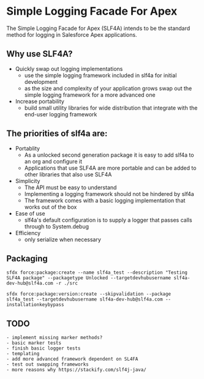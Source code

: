 # Simple Logging Facade For Apex

The Simple Logging Facade for Apex (SLF4A) intends to be the standard method for logging in Salesforce Apex applications.

## Why use SLF4A?

- Quickly swap out logging implementations
	- use the simple logging framework included in slf4a for initial development
	- as the size and complexity of your application grows swap out the simple logging framework for a more advanced one
- Increase portability 
	- build small utility libraries for wide distribution that integrate with the end-user logging framework

## The priorities of slf4a are:

- Portablity
	- As a unlocked second generation package it is easy to add slf4a to an org and configure it
	- Applications that use SLF4A are more portable and can be added to other libraries that also use SLF4A
- Simplicity
	- The API must be easy to understand
	- Implementing a logging framework should not be hindered by slf4a
	- The framework comes with a basic logging implementation that works out of the box
- Ease of use
	- slf4a's default configuration is to supply a logger that passes calls through to System.debug
- Efficiency
	- only serialize when necessary

## Packaging

`sfdx force:package:create --name slf4a_test --description "Testing SLF4A package" --packagetype Unlocked --targetdevhubusername slf4a-dev-hub@slf4a.com -r ./src`

`sfdx force:package:version:create --skipvalidation --package slf4a_test --targetdevhubusername slf4a-dev-hub@slf4a.com --installationkeybypass`

## TODO 
	- implement missing marker methods?
	- basic marker tests
	- finish basic logger tests
	- templating
	- add more advanced framework dependent on SL4FA
	- test out swapping frameworks
	- more reasons why https://stackify.com/slf4j-java/